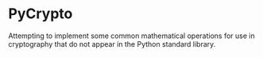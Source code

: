 # PyCrypto
Attempting to implement some common mathematical operations for use in cryptography that do not appear in the Python standard library.
